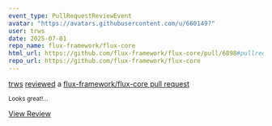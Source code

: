 ```yaml
---
event_type: PullRequestReviewEvent
avatar: "https://avatars.githubusercontent.com/u/660149?"
user: trws
date: 2025-07-01
repo_name: flux-framework/flux-core
html_url: https://github.com/flux-framework/flux-core/pull/6898#pullrequestreview-2976972807
repo_url: https://github.com/flux-framework/flux-core
---
```


<a href='https://github.com/trws' target='_blank'>trws</a> <a href='https://github.com/flux-framework/flux-core/pull/6898#pullrequestreview-2976972807' target='_blank'>reviewed</a> a <a href='https://github.com/flux-framework/flux-core/pull/6898' target='_blank'>flux-framework/flux-core pull request</a>

<small>Looks great!...</small>

<a href='https://github.com/flux-framework/flux-core/pull/6898#pullrequestreview-2976972807' target='_blank'>View Review</a>